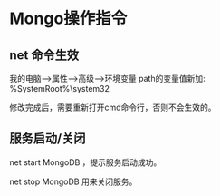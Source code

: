 # Mongo操作指令

## net 命令生效 

我的电脑-->属性-->高级-->环境变量 path的变量值新加: %SystemRoot%\system32

修改完成后，需要重新打开cmd命令行，否则不会生效的。



## 服务启动/关闭

net start MongoDB ，提示服务启动成功。 

net stop MongoDB 用来关闭服务。